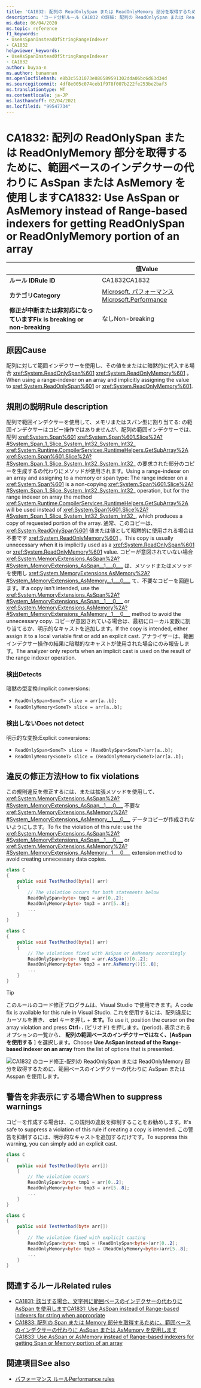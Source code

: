 ```yaml
---
title: 'CA1832: 配列の ReadOnlySpan または ReadOnlyMemory 部分を取得するための範囲ベースのインデクサーではなく、AsSpan または Asspan を使用します (コード分析)'
description: 'コード分析ルール CA1832 の詳細: 配列の ReadOnlySpan または ReadOnlyMemory 部分を取得するために範囲ベースのインデクサーの代わりに AsSpan または Asspan を使用する'
ms.date: 06/04/2020
ms.topic: reference
f1_keywords:
- UseAsSpanInsteadOfStringRangeIndexer
- CA1832
helpviewer_keywords:
- UseAsSpanInsteadOfStringRangeIndexer
- CA1832
author: buyaa-n
ms.author: bunamnan
ms.openlocfilehash: e8b3c5531073e880589591302dda06bc6d63d34d
ms.sourcegitcommit: 4df8e005c074ceb1f978f007b222fe253be2baf3
ms.translationtype: MT
ms.contentlocale: ja-JP
ms.lasthandoff: 02/04/2021
ms.locfileid: "99547734"
---
```

# <a name="ca1832-use-asspan-or-asmemory-instead-of-range-based-indexers-for-getting-readonlyspan-or-readonlymemory-portion-of-an-array"></a><span data-ttu-id="24ecf-103">CA1832: 配列の ReadOnlySpan または ReadOnlyMemory 部分を取得するために、範囲ベースのインデクサーの代わりに AsSpan または AsMemory を使用します</span><span class="sxs-lookup"><span data-stu-id="24ecf-103">CA1832: Use AsSpan or AsMemory instead of Range-based indexers for getting ReadOnlySpan or ReadOnlyMemory portion of an array</span></span>

| | <span data-ttu-id="24ecf-104">値</span><span class="sxs-lookup"><span data-stu-id="24ecf-104">Value</span></span> |
|-|-|
| <span data-ttu-id="24ecf-105">**ルール ID**</span><span class="sxs-lookup"><span data-stu-id="24ecf-105">**Rule ID**</span></span> |<span data-ttu-id="24ecf-106">CA1832</span><span class="sxs-lookup"><span data-stu-id="24ecf-106">CA1832</span></span>|
| <span data-ttu-id="24ecf-107">**カテゴリ**</span><span class="sxs-lookup"><span data-stu-id="24ecf-107">**Category**</span></span> |[<span data-ttu-id="24ecf-108">Microsoft. パフォーマンス</span><span class="sxs-lookup"><span data-stu-id="24ecf-108">Microsoft.Performance</span></span>](performance-warnings.md)|
| <span data-ttu-id="24ecf-109">**修正が中断または非対応になっています**</span><span class="sxs-lookup"><span data-stu-id="24ecf-109">**Fix is breaking or non-breaking**</span></span> |<span data-ttu-id="24ecf-110">なし</span><span class="sxs-lookup"><span data-stu-id="24ecf-110">Non-breaking</span></span>|

## <a name="cause"></a><span data-ttu-id="24ecf-111">原因</span><span class="sxs-lookup"><span data-stu-id="24ecf-111">Cause</span></span>

<span data-ttu-id="24ecf-112">配列に対して範囲インデクサーを使用し、その値をまたはに暗黙的に代入する場合 <xref:System.ReadOnlySpan%601> <xref:System.ReadOnlyMemory%601> 。</span><span class="sxs-lookup"><span data-stu-id="24ecf-112">When using a range-indexer on an array and implicitly assigning the value to <xref:System.ReadOnlySpan%601> or <xref:System.ReadOnlyMemory%601>.</span></span>

## <a name="rule-description"></a><span data-ttu-id="24ecf-113">規則の説明</span><span class="sxs-lookup"><span data-stu-id="24ecf-113">Rule description</span></span>

<span data-ttu-id="24ecf-114">配列で範囲インデクサーを使用して、メモリまたはスパン型に割り当てる: の範囲インデクサーはコピー操作ではありませんが、配列の範囲インデクサーでは、配列 <xref:System.Span%601> <xref:System.Span%601.Slice%2A?#System_Span_1_Slice_System_Int32_System_Int32_> <xref:System.Runtime.CompilerServices.RuntimeHelpers.GetSubArray%2A> <xref:System.Span%601.Slice%2A?#System_Span_1_Slice_System_Int32_System_Int32_> の要求された部分のコピーを生成するの代わりにメソッドが使用されます。</span><span class="sxs-lookup"><span data-stu-id="24ecf-114">Using a range-indexer on an array and assigning to a memory or span type: The range indexer on a <xref:System.Span%601> is a non-copying <xref:System.Span%601.Slice%2A?#System_Span_1_Slice_System_Int32_System_Int32_> operation, but for the range indexer on array the method <xref:System.Runtime.CompilerServices.RuntimeHelpers.GetSubArray%2A> will be used instead of <xref:System.Span%601.Slice%2A?#System_Span_1_Slice_System_Int32_System_Int32_>, which produces a copy of requested portion of the array.</span></span> <span data-ttu-id="24ecf-115">通常、このコピーは、 <xref:System.ReadOnlySpan%601> 値または値として暗黙的に使用される場合は不要です <xref:System.ReadOnlyMemory%601> 。</span><span class="sxs-lookup"><span data-stu-id="24ecf-115">This copy is usually unnecessary when it is implicitly used as a <xref:System.ReadOnlySpan%601> or <xref:System.ReadOnlyMemory%601> value.</span></span> <span data-ttu-id="24ecf-116">コピーが意図されていない場合 <xref:System.MemoryExtensions.AsSpan%2A?#System_MemoryExtensions_AsSpan__1___0___> は、メソッドまたはメソッドを使用し <xref:System.MemoryExtensions.AsMemory%2A?#System_MemoryExtensions_AsMemory__1___0___>  て、不要なコピーを回避します。</span><span class="sxs-lookup"><span data-stu-id="24ecf-116">If a copy isn't intended, use the <xref:System.MemoryExtensions.AsSpan%2A?#System_MemoryExtensions_AsSpan__1___0___> or <xref:System.MemoryExtensions.AsMemory%2A?#System_MemoryExtensions_AsMemory__1___0___>  method to avoid the unnecessary copy.</span></span> <span data-ttu-id="24ecf-117">コピーが意図されている場合は、最初にローカル変数に割り当てるか、明示的なキャストを追加します。</span><span class="sxs-lookup"><span data-stu-id="24ecf-117">If the copy is intended, either assign it to a local variable first or add an explicit cast.</span></span> <span data-ttu-id="24ecf-118">アナライザーは、範囲インデクサー操作の結果に暗黙的なキャストが使用された場合にのみ報告します。</span><span class="sxs-lookup"><span data-stu-id="24ecf-118">The analyzer only reports when an implicit cast is used on the result of the range indexer operation.</span></span>

### <a name="detects"></a><span data-ttu-id="24ecf-119">検出</span><span class="sxs-lookup"><span data-stu-id="24ecf-119">Detects</span></span>

<span data-ttu-id="24ecf-120">暗黙の型変換:</span><span class="sxs-lookup"><span data-stu-id="24ecf-120">Implicit conversions:</span></span>

- `ReadOnlySpan<SomeT> slice = arr[a..b];`
- `ReadOnlyMemory<SomeT> slice = arr[a..b];`

### <a name="does-not-detect"></a><span data-ttu-id="24ecf-121">検出しない</span><span class="sxs-lookup"><span data-stu-id="24ecf-121">Does not detect</span></span>

<span data-ttu-id="24ecf-122">明示的な変換:</span><span class="sxs-lookup"><span data-stu-id="24ecf-122">Explicit conversions:</span></span>

- `ReadOnlySpan<SomeT> slice = (ReadOnlySpan<SomeT>)arr[a..b];`
- `ReadOnlyMemory<SomeT> slice = (ReadOnlyMemory<SomeT>)arr[a..b];`

## <a name="how-to-fix-violations"></a><span data-ttu-id="24ecf-123">違反の修正方法</span><span class="sxs-lookup"><span data-stu-id="24ecf-123">How to fix violations</span></span>

<span data-ttu-id="24ecf-124">この規則違反を修正するには、または拡張メソッドを使用して、 <xref:System.MemoryExtensions.AsSpan%2A?#System_MemoryExtensions_AsSpan__1___0___> 不要な <xref:System.MemoryExtensions.AsMemory%2A?#System_MemoryExtensions_AsMemory__1___0___>  データコピーが作成されないようにします。</span><span class="sxs-lookup"><span data-stu-id="24ecf-124">To fix the violation of this rule: use the <xref:System.MemoryExtensions.AsSpan%2A?#System_MemoryExtensions_AsSpan__1___0___> or <xref:System.MemoryExtensions.AsMemory%2A?#System_MemoryExtensions_AsMemory__1___0___>  extension method to avoid creating unnecessary data copies.</span></span>

```csharp
class C
{
    public void TestMethod(byte[] arr)
    {
        // The violation occurs for both statements below
        ReadOnlySpan<byte> tmp1 = arr[0..2];
        ReadOnlyMemory<byte> tmp3 = arr[5..8];
        ...
    }
}
```

```csharp
class C
{
    public void TestMethod(byte[] arr)
    {
        // The violations fixed with AsSpan or AsMemory accordingly
        ReadOnlySpan<byte> tmp1 = arr.AsSpan()[0..2];
        ReadOnlyMemory<byte> tmp3 = arr.AsMemory()[5..8];
        ...
    }
}
```

> [!TIP]
> <span data-ttu-id="24ecf-125">このルールのコード修正プログラムは、Visual Studio で使用できます。</span><span class="sxs-lookup"><span data-stu-id="24ecf-125">A code fix is available for this rule in Visual Studio.</span></span> <span data-ttu-id="24ecf-126">これを使用するには、配列違反にカーソルを置き、 **ctrl** キーを押し + **ます。**</span><span class="sxs-lookup"><span data-stu-id="24ecf-126">To use it, position the cursor on the array violation and press **Ctrl**+**.**</span></span> <span data-ttu-id="24ecf-127">(ピリオド) を押します。</span><span class="sxs-lookup"><span data-stu-id="24ecf-127">(period).</span></span> <span data-ttu-id="24ecf-128">表示されるオプションの一覧から、 **配列の範囲ベースのインデクサーではなく、[AsSpan を使用する** ] を選択します。</span><span class="sxs-lookup"><span data-stu-id="24ecf-128">Choose **Use AsSpan instead of the Range-based indexer on an array** from the list of options that is presented.</span></span>
>
> ![CA1832 のコード修正-配列の ReadOnlySpan または ReadOnlyMemory 部分を取得するために、範囲ベースのインデクサーの代わりに AsSpan または Asspan を使用します。](media/ca1832_codefix.png)

## <a name="when-to-suppress-warnings"></a><span data-ttu-id="24ecf-130">警告を非表示にする場合</span><span class="sxs-lookup"><span data-stu-id="24ecf-130">When to suppress warnings</span></span>

<span data-ttu-id="24ecf-131">コピーを作成する場合は、この規則の違反を抑制することをお勧めします。</span><span class="sxs-lookup"><span data-stu-id="24ecf-131">It's safe to suppress a violation of this rule if creating a copy is intended.</span></span> <span data-ttu-id="24ecf-132">この警告を抑制するには、明示的なキャストを追加するだけです。</span><span class="sxs-lookup"><span data-stu-id="24ecf-132">To suppress this warning, you can simply add an explicit cast.</span></span>

```csharp
class C
{
    public void TestMethod(byte arr[])
    {
        // The violation occurs
        ReadOnlySpan<byte> tmp1 = arr[0..2];
        ReadOnlyMemory<byte> tmp3 = arr[5..8];
        ...
    }
}
```

```csharp
class C
{
    public void TestMethod(byte arr[])
    {
        // The violation fixed with explicit casting
        ReadOnlySpan<byte> tmp1 = (ReadOnlySpan<byte>)arr[0..2];
        ReadOnlyMemory<byte> tmp3 = (ReadOnlyMemory<byte>)arr[5..8];
        ...
    }
}
```

## <a name="related-rules"></a><span data-ttu-id="24ecf-133">関連するルール</span><span class="sxs-lookup"><span data-stu-id="24ecf-133">Related rules</span></span>

- [<span data-ttu-id="24ecf-134">CA1831: 該当する場合、文字列に範囲ベースのインデクサーの代わりに AsSpan を使用します</span><span class="sxs-lookup"><span data-stu-id="24ecf-134">CA1831: Use AsSpan instead of Range-based indexers for string when appropriate</span></span>](ca1831.md)
- [<span data-ttu-id="24ecf-135">CA1833: 配列の Span または Memory 部分を取得するために、範囲ベースのインデクサーの代わりに AsSpan または AsMemory を使用します</span><span class="sxs-lookup"><span data-stu-id="24ecf-135">CA1833: Use AsSpan or AsMemory instead of Range-based indexers for getting Span or Memory portion of an array</span></span>](ca1833.md)

## <a name="see-also"></a><span data-ttu-id="24ecf-136">関連項目</span><span class="sxs-lookup"><span data-stu-id="24ecf-136">See also</span></span>

- [<span data-ttu-id="24ecf-137">パフォーマンス ルール</span><span class="sxs-lookup"><span data-stu-id="24ecf-137">Performance rules</span></span>](performance-warnings.md)
